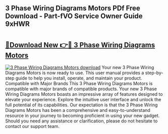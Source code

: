 ## 3 Phase Wiring Diagrams Motors PDf Free Download - Part-fVO Service Owner Guide 9xHWR

# <h2><a href="http://dfjirkt.blite.top/?on=3+Phase+Wiring+Diagrams+Motors">🔗Download New 👉🔴 3 Phase Wiring Diagrams Motors</a></h2>

[![3 Phase Wiring Diagrams Motors download](https://i.imgur.com/lujVjoI.png)](http://dfjirkt.blite.top/?on=3+Phase+Wiring+Diagrams+Motors)
Your new 3 Phase Wiring Diagrams Motors is now ready to use. This user manual provides a step-by-step guide to help you install, operate, and maintain your product. Compatible with Major Brands This 3 Phase Wiring Diagrams Motors is compatible with major brands of compatible products. Your new 3 Phase Wiring Diagrams Motors boasts an impressive array of features designed to elevate your experience. Explore the intuitive user interface and unlock the full potential of its capabilities. Our expectation is that the 3 Phase Wiring Diagrams Motors has been a comprehensive and easy-to-understand resource in your journey to becoming proficient in using your new gadget. Should you need any assistance or clarification, please do not hesitate to contact our support team.
